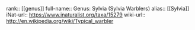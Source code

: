 

rank:: [[genus]]
full-name:: Genus: Sylvia (Sylvia Warblers)
alias:: [[Sylvia]]
iNat-url:: https://www.inaturalist.org/taxa/15279
wiki-url:: http://en.wikipedia.org/wiki/Typical_warbler